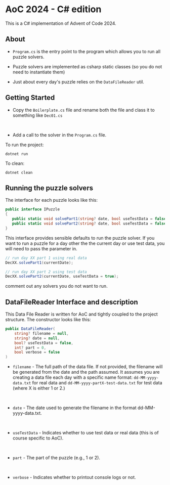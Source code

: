 # AoC 2024 - C# edition

This is a C# implementation of Advent of Code 2024.

## About 

 - `Program.cs` is the entry point to the program which allows you to run all puzzle solvers.

 - Puzzle solvers are implemented as csharp static classes (so you do not need to instantiate them)

 - Just about every day's puzzle relies on the `DataFileReader` util.

## Getting Started

 - Copy the `Boilerplate.cs` file and rename both the file and class it to something like `Dec01.cs`
<br />

 - Add a call to the solver in the `Program.cs` file.

To run the project:

```
dotnet run
```

To clean: 

```
dotnet clean
```


## Running the puzzle solvers

The interface for each puzzle looks like this: 

 ```cs
public interface IPuzzle
{
	public static void solvePart1(string? date, bool useTestData = false);
	public static void solvePart2(string? date, bool useTestData = false);
}
 ```

This interface provides sensible defaults to run the puzzle solver. 
If you want to run a puzzle for a day other the the current day or use test data, you will need to pass the parameter in.

```cs
// run day XX part 1 using real data
DecXX.solvePart1(currentDate);

// run day XX part 2 using test data
DecXX.solvePart2(currentDate, useTestData = true);
```

comment out any solvers you do not want to run.



## DataFileReader Interface and description

This Data File Reader is written for AoC and tightly coupled to the project structure. The constructor looks like this: 

```cs
public DataFileReader(
	string? filename = null,
	string? date = null,
	bool? useTestData = false,
	int? part = 0,
	bool verbose = false
)
```

 - `filename` - The full path of the data file. If not provided, the filename will be generated from the date and the path assumed. It assumes you are creating a data file each day with a specific name format: `dd-MM-yyyy-data.txt` for real data and `dd-MM-yyyy-partX-test-data.txt` for test data (where X is either 1 or 2.)
<br />

 - `date` - The date used to generate the filename in the format dd-MM-yyyy-data.txt.
<br />

 - `useTestData` - Indicates whether to use test data or real data (this is of course specific to AoC).
 <br />

 - `part` - The part of the puzzle (e.g., 1 or 2).
 <br />

 - `verbose` - Indicates whether to printout console logs or not.
 <br />
